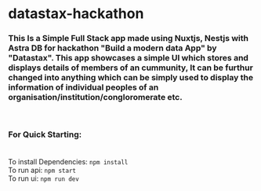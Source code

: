 # datastax-hackathon

<h3>This Is a Simple Full Stack app made using Nuxtjs, Nestjs with Astra DB for hackathon "Build a modern data App" by "Datastax". This app showcases a simple UI which stores and displays details of members of an cummunity, It can be furthur changed into anything which can be simply used to display the information of individual peoples of an organisation/institution/congloromerate etc.</h3></br>

<h3>For Quick Starting:</br></br></h3>

To install Dependencies: ```npm install``` </br>
To run api: ```npm start``` </br>
To run ui: ```npm run dev```
